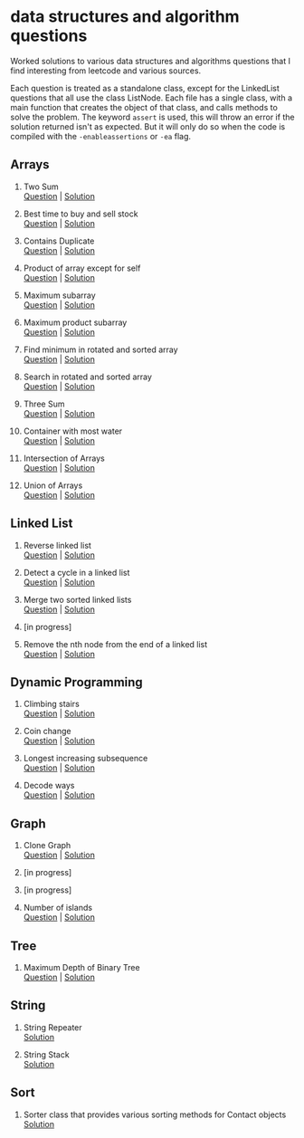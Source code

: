 # data structures and algorithm questions
Worked solutions to various data structures and algorithms questions that I find interesting from leetcode and various sources.

Each question is treated as a standalone class, except for the LinkedList questions that all use the class ListNode.
Each file has a single class, with a main function that creates the object of that class, and calls methods to solve the problem.
The keyword `assert` is used, this will throw an error if the solution returned isn't as expected. But it will only do so when the code is compiled with the `-enableassertions` or `-ea` flag.

## Arrays
1. Two Sum\
[Question](https://leetcode.com/problems/two-sum/) | [Solution](/Arrays/01_TwoSum/TwoSum.java)

2. Best time to buy and sell stock\
[Question](https://leetcode.com/problems/best-time-to-buy-and-sell-stock/) | [Solution](/Arrays/02_BestTimeToBuyAndSellStock/BestTimeToBuyAndSellStock.java)

3. Contains Duplicate\
[Question](https://leetcode.com/problems/contains-duplicate/) | [Solution](/Arrays/03_ContainsDuplicate/ContainsDuplicate.java)

4. Product of array except for self\
[Question](https://leetcode.com/problems/product-of-array-except-self/) | [Solution](/Arrays/04_ProductOfArrayExceptSelf/ProductOfArrayExceptSelf.java)

5. Maximum subarray\
[Question](https://leetcode.com/problems/maximum-subarray/) | [Solution](/Arrays/05_MaximumSubarray/MaximumSubarray.java)

6. Maximum product subarray\
[Question](https://leetcode.com/problems/maximum-product-subarray/) | [Solution](/Arrays/06_MaximumProductSubarray/MaximumProductSubarray.java)

7. Find minimum in rotated and sorted array\
[Question](https://leetcode.com/problems/find-minimum-in-rotated-sorted-array/) | [Solution](/Arrays/07_FindMinimumInRotatedSortedArray/MinimumInRotatedSortedArray.java)

8. Search in rotated and sorted array\
[Question](https://leetcode.com/problems/search-in-rotated-sorted-array/) | [Solution](/Arrays/08_SearchInRotatedSortedArray/SearchInRotatedSortedArray.java)

9. Three Sum\
[Question](https://leetcode.com/problems/3sum/) | [Solution](/Arrays/09_ThreeSum/ThreeSum.java)

10. Container with most water\
[Question](https://leetcode.com/problems/container-with-most-water/) | [Solution](/Arrays/10_ContainerWithMostWater/ContainerWithMostWater.java)

11. Intersection of Arrays\
[Question](https://leetcode.com/problems/intersection-of-two-arrays/) | [Solution](/Arrays/11_IntersectionOfArrays/FindIntersection.java)

12. Union of Arrays\
[Question](https://www.geeksforgeeks.org/find-union-and-intersection-of-two-unsorted-arrays/) | [Solution](/Arrays/12_UnionOfArrays/FindUnion.java)

## Linked List
1. Reverse linked list\
[Question](https://leetcode.com/problems/reverse-linked-list/) | [Solution](/LinkedList/01_ReverseLinkedList/ReverseLinkedList.java)

2. Detect a cycle in a linked list\
[Question](https://leetcode.com/problems/linked-list-cycle/) | [Solution](/LinkedList/02_DetectCycleLinkedList/DetectCycleLinkedList.java)

3. Merge two sorted linked lists\
[Question](https://leetcode.com/problems/merge-two-sorted-lists/) | [Solution](/LinkedList/03_MergeTwoSortedLinkedLists/MergeTwoSortedLists.java)

4. [in progress]

5. Remove the nth node from the end of a linked list\
[Question](https://leetcode.com/problems/remove-nth-node-from-end-of-list/) | [Solution](/LinkedList/05_RemoveNthNodeFromEndOfLinkedList/RemoveNthNodeFromEndOfLinkedList.java)

## Dynamic Programming
1. Climbing stairs\
[Question](https://leetcode.com/problems/climbing-stairs/) | [Solution](/DynamicProgramming/01_ClimbingStairs/ClimbingStairs.java)

2. Coin change\
[Question](https://leetcode.com/problems/coin-change/) | [Solution](/DynamicProgramming/02_CoinChange/CoinChange.java)

3. Longest increasing subsequence\
[Question](https://leetcode.com/problems/longest-increasing-subsequence/) | [Solution](/DynamicProgramming/03_LongestIncreasingSubsequence/LongestIncreasingSubsequence.java)

4. Decode ways\
[Question](https://leetcode.com/problems/decode-ways/) | [Solution](/DynamicProgramming/04_DecodeWays/DecodeWays.java)

## Graph
1. Clone Graph\
[Question](https://leetcode.com/problems/clone-graph/) | [Solution](/Graph/01_CloneGraph/CloneGraph.java)

2. [in progress]

3. [in progress]

4. Number of islands\
[Question](https://leetcode.com/problems/number-of-islands/) | [Solution](/Graph/04_NumberOfIslands/NumberOfIslands.java)

## Tree
1. Maximum Depth of Binary Tree\
[Question](https://leetcode.com/problems/maximum-depth-of-binary-tree/) | [Solution](/Tree/01_MaximumDepthOfBinaryTree/MaximumDepthOfBinaryTree.java)

## String
1. String Repeater\
[Solution](/String/01_StringRepeater/StringRepeater.java)

2. String Stack\
[Solution](/String/02_StringStack/StringStack.java)

## Sort
1. Sorter class that provides various sorting methods for Contact objects\
[Solution](/Sort/01_ContactSorter/)

